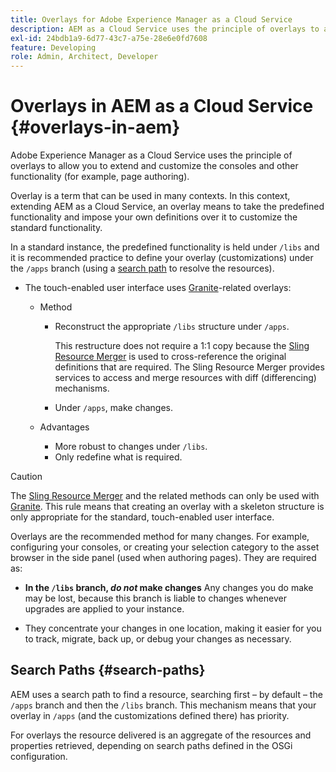 ```yaml
---
title: Overlays for Adobe Experience Manager as a Cloud Service
description: AEM as a Cloud Service uses the principle of overlays to allow you to extend and customize the consoles and other functionality
exl-id: 24bdb1a9-6d77-43c7-a75e-28e6e0fd7608
feature: Developing
role: Admin, Architect, Developer
---
```

# Overlays in AEM as a Cloud Service {#overlays-in-aem}

Adobe Experience Manager as a Cloud Service uses the principle of overlays to allow you to extend and customize the consoles and other functionality (for example, page authoring).

Overlay is a term that can be used in many contexts. In this context, extending AEM as a Cloud Service, an overlay means to take the predefined functionality and impose your own definitions over it to customize the standard functionality.

In a standard instance, the predefined functionality is held under `/libs` and it is recommended practice to define your overlay (customizations) under the `/apps` branch (using a [search path](#search-paths) to resolve the resources). 

* The touch-enabled user interface uses [Granite](https://developer.adobe.com/experience-manager/reference-materials/6-5/granite-ui/api/jcr_root/libs/granite/ui/index.html)-related overlays:

    * Method

        * Reconstruct the appropriate `/libs` structure under `/apps`.

          This restructure does not require a 1:1 copy because the [Sling Resource Merger](/help/implementing/developing/introduction/sling-resource-merger.md) is used to cross-reference the original definitions that are required. The Sling Resource Merger provides services to access and merge resources with diff (differencing) mechanisms.

        * Under `/apps`, make changes.

    * Advantages

        * More robust to changes under `/libs`.
        * Only redefine what is required.

>[!CAUTION]
>
>The [Sling Resource Merger](/help/implementing/developing/introduction/sling-resource-merger.md) and the related methods can only be used with [Granite](https://developer.adobe.com/experience-manager/reference-materials/6-5/granite-ui/api/jcr_root/libs/granite/ui/index.html). This rule means that creating an overlay with a skeleton structure is only appropriate for the standard, touch-enabled user interface.

Overlays are the recommended method for many changes. For example, configuring your consoles, or creating your selection category to the asset browser in the side panel (used when authoring pages). They are required as:

* **In the `/libs` branch, *do not* make changes**
  Any changes you do make may be lost, because this branch is liable to changes whenever upgrades are applied to your instance.

* They concentrate your changes in one location, making it easier for you to track, migrate, back up, or debug your changes as necessary.

## Search Paths {#search-paths}

AEM uses a search path to find a resource, searching first &ndash; by default &ndash; the `/apps` branch and then the `/libs` branch. This mechanism means that your overlay in `/apps` (and the customizations defined there) has priority.

For overlays the resource delivered is an aggregate of the resources and properties retrieved, depending on search paths defined in the OSGi configuration.
